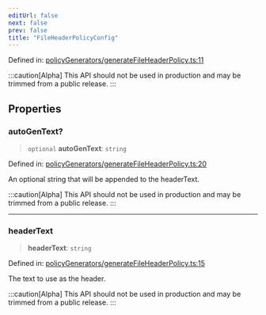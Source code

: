 ```yaml
---
editUrl: false
next: false
prev: false
title: "FileHeaderPolicyConfig"
---
```


Defined in: [policyGenerators/generateFileHeaderPolicy.ts:11](https://github.com/tylerbutler/tools-monorepo/blob/main/packages/repopo/src/policyGenerators/generateFileHeaderPolicy.ts#L11)

:::caution[Alpha]
This API should not be used in production and may be trimmed from a public release.
:::

## Properties

### autoGenText?

> `optional` **autoGenText**: `string`

Defined in: [policyGenerators/generateFileHeaderPolicy.ts:20](https://github.com/tylerbutler/tools-monorepo/blob/main/packages/repopo/src/policyGenerators/generateFileHeaderPolicy.ts#L20)

An optional string that will be appended to the headerText.

:::caution[Alpha]
This API should not be used in production and may be trimmed from a public release.
:::

***

### headerText

> **headerText**: `string`

Defined in: [policyGenerators/generateFileHeaderPolicy.ts:15](https://github.com/tylerbutler/tools-monorepo/blob/main/packages/repopo/src/policyGenerators/generateFileHeaderPolicy.ts#L15)

The text to use as the header.

:::caution[Alpha]
This API should not be used in production and may be trimmed from a public release.
:::
